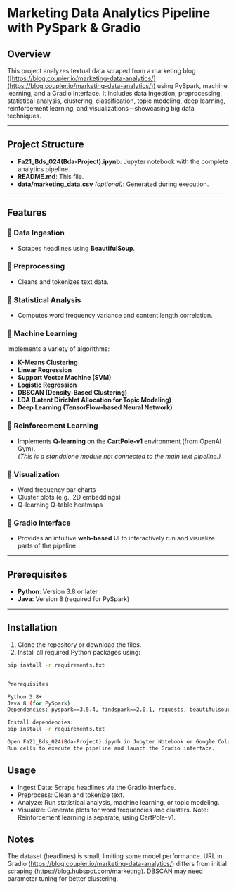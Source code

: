 # Marketing Data Analytics Pipeline with PySpark & Gradio

## Overview

This project analyzes textual data scraped from a marketing blog ([https://blog.coupler.io/marketing-data-analytics/](https://blog.coupler.io/marketing-data-analytics/)) using PySpark, machine learning, and a Gradio interface. It includes data ingestion, preprocessing, statistical analysis, clustering, classification, topic modeling, deep learning, reinforcement learning, and visualizations—showcasing big data techniques.

---

## Project Structure

- **Fa21_Bds_024(Bda-Project).ipynb**: Jupyter notebook with the complete analytics pipeline.  
- **README.md**: This file.  
- **data/marketing_data.csv** *(optional)*: Generated during execution.

---

## Features

### 🔹 Data Ingestion
- Scrapes headlines using **BeautifulSoup**.

### 🔹 Preprocessing
- Cleans and tokenizes text data.

### 🔹 Statistical Analysis
- Computes word frequency variance and content length correlation.

### 🔹 Machine Learning
Implements a variety of algorithms:
- **K-Means Clustering**
- **Linear Regression**
- **Support Vector Machine (SVM)**
- **Logistic Regression**
- **DBSCAN (Density-Based Clustering)**
- **LDA (Latent Dirichlet Allocation for Topic Modeling)**
- **Deep Learning (TensorFlow-based Neural Network)**

### 🔹 Reinforcement Learning
- Implements **Q-learning** on the **CartPole-v1** environment (from OpenAI Gym).  
  *(This is a standalone module not connected to the main text pipeline.)*

### 🔹 Visualization
- Word frequency bar charts
- Cluster plots (e.g., 2D embeddings)
- Q-learning Q-table heatmaps

### 🔹 Gradio Interface
- Provides an intuitive **web-based UI** to interactively run and visualize parts of the pipeline.

---

## Prerequisites

- **Python**: Version 3.8 or later
- **Java**: Version 8 (required for PySpark)

---

## Installation

1. Clone the repository or download the files.
2. Install all required Python packages using:

```bash
pip install -r requirements.txt


Prerequisites

Python 3.8+
Java 8 (for PySpark)
Dependencies: pyspark==3.5.4, findspark==2.0.1, requests, beautifulsoup4, pandas, numpy, scikit-learn, tensorflow, gym, gradio, matplotlib, seaborn

Install dependencies:
pip install -r requirements.txt

Open Fa21_Bds_024(Bda-Project).ipynb in Jupyter Notebook or Google Colab.
Run cells to execute the pipeline and launch the Gradio interface.
```
## Usage

- Ingest Data: Scrape headlines via the Gradio interface.
- Preprocess: Clean and tokenize text.
- Analyze: Run statistical analysis, machine learning, or topic modeling.
- Visualize: Generate plots for word frequencies and clusters.
Note: Reinforcement learning is separate, using CartPole-v1.

## Notes

The dataset (headlines) is small, limiting some model performance.
URL in Gradio (https://blog.coupler.io/marketing-data-analytics/) differs from initial scraping (https://blog.hubspot.com/marketing).
DBSCAN may need parameter tuning for better clustering.


